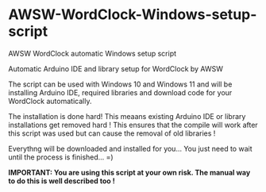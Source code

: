 # AWSW-WordClock-Windows-setup-script

AWSW WordClock automatic Windows setup script

Automatic Arduino IDE and library setup for WordClock by AWSW

The script can be used with Windows 10 and Windows 11 and will be installing Arduino IDE, required libraries and download code for your WordClock automatically.

The installation is done hard! This meaans existing Arduino IDE or library installations get removed hard !
This ensures that the compile will work after this script was used but can cause the removal of old libraries !

Everythng will be downloaded and installed for you... You just need to wait until the process is finished... =)

**IMPORTANT: You are using this script at your own risk. The manual way to do this is well described too !**
